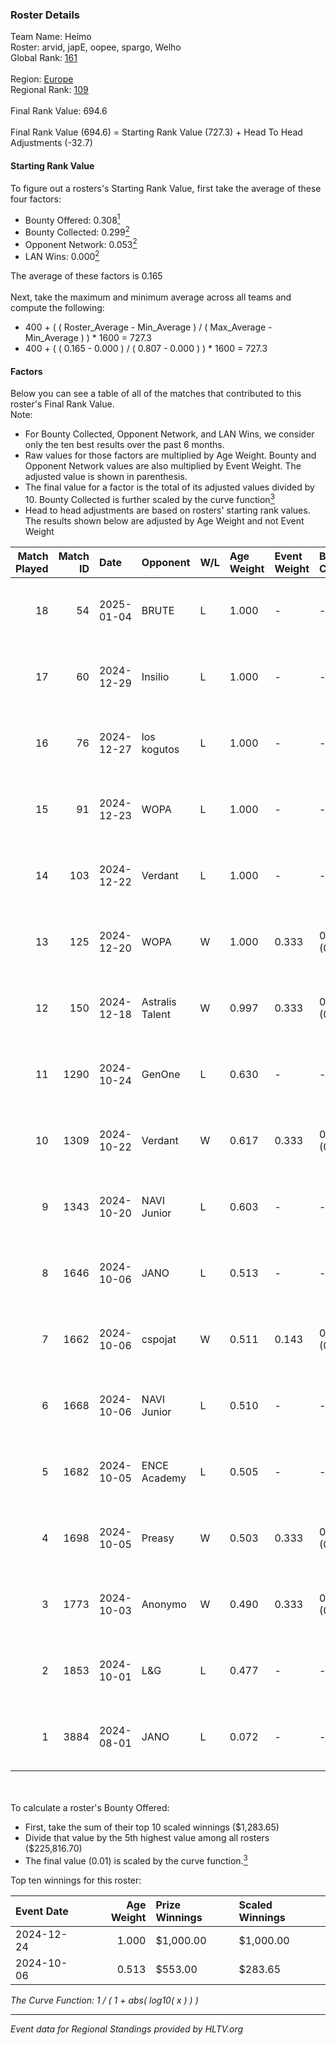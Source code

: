 ### Roster Details<br />
Team Name: Heimo<br />
Roster: arvid, japE, oopee, spargo, Welho<br />
Global Rank: [161](../../standings_global_2025_01_17.md)<br />
<br />
Region: [Europe]( ../../standings_europe_2025_01_17.md)<br />
Regional Rank: [109]( ../../standings_europe_2025_01_17.md)<br />
<br />
Final Rank Value:  694.6<br />
<br />
Final Rank Value (694.6) = Starting Rank Value (727.3) + Head To Head Adjustments (-32.7)<br />

#### Starting Rank Value<br />
To figure out a rosters's Starting Rank Value, first take the average of these four factors:<br />
- Bounty Offered: 0.308[<sup>1</sup>](#table2)
- Bounty Collected: 0.299[<sup>2</sup>](#table1)
- Opponent Network: 0.053[<sup>2</sup>](#table1)
- LAN Wins: 0.000[<sup>2</sup>](#table1)

The average of these factors is 0.165<br />
<br />
Next, take the maximum and minimum average across all teams and compute the following:<br />
- 400 + ( ( Roster_Average - Min_Average ) / ( Max_Average - Min_Average ) ) * 1600 = 727.3
- 400 + ( ( 0.165 - 0.000 ) / ( 0.807 - 0.000 ) ) * 1600 = 727.3


#### Factors<br />
Below you can see a table of all of the matches that contributed to this roster's Final Rank Value.<br />
Note:<br />

- For Bounty Collected, Opponent Network, and LAN Wins, we consider only the ten best results over the past 6 months.
- Raw values for those factors are multiplied by Age Weight. Bounty and Opponent Network values are also multiplied by Event Weight. The adjusted value is shown in parenthesis.
- The final value for a factor is the total of its adjusted values divided by 10. Bounty Collected is further scaled by the curve function[<sup>3</sup>](#curveFunction)
- Head to head adjustments are based on rosters' starting rank values. The results shown below are adjusted by Age Weight and not Event Weight
<span id="table1"></span><br />


| Match Played | Match ID | Date       | Opponent        | W/L | Age Weight | Event Weight | Bounty Collected | Opponent Network | LAN Wins  | H2H Adj. | Roster                            |
| -: | -: | :- | :- | :- | :- | :- | :- | :- | :- | -: | :- |
|           18 |       54 | 2025-01-04 | BRUTE           | L   | 1.000      | -            | -                | -                | -         |   -15.16 | arvid, japE, oopee, spargo, Welho |
|           17 |       60 | 2024-12-29 | Insilio         | L   | 1.000      | -            | -                | -                | -         |   -13.26 | arvid, japE, oopee, spargo, Welho |
|           16 |       76 | 2024-12-27 | los kogutos     | L   | 1.000      | -            | -                | -                | -         |   -24.51 | arvid, japE, oopee, spargo, Welho |
|           15 |       91 | 2024-12-23 | WOPA            | L   | 1.000      | -            | -                | -                | -         |    -8.26 | arvid, japE, oopee, spargo, Welho |
|           14 |      103 | 2024-12-22 | Verdant         | L   | 1.000      | -            | -                | -                | -         |   -11.28 | arvid, japE, oopee, spargo, Welho |
|           13 |      125 | 2024-12-20 | WOPA            | W   | 1.000      | 0.333        | 0.061 (0.020)    | 0.608 (0.203)    | 0 (0.000) |    21.93 | arvid, japE, oopee, spargo, Welho |
|           12 |      150 | 2024-12-18 | Astralis Talent | W   | 0.997      | 0.333        | 0.005 (0.002)    | 0.479 (0.159)    | 0 (0.000) |    15.68 | arvid, japE, oopee, spargo, Welho |
|           11 |     1290 | 2024-10-24 | GenOne          | L   | 0.630      | -            | -                | -                | -         |    -7.88 | arvid, japE, oopee, spargo, Welho |
|           10 |     1309 | 2024-10-22 | Verdant         | W   | 0.617      | 0.333        | 0.050 (0.010)    | 0.423 (0.087)    | 0 (0.000) |    13.92 | arvid, japE, oopee, spargo, Welho |
|            9 |     1343 | 2024-10-20 | NAVI Junior     | L   | 0.603      | -            | -                | -                | -         |    -2.40 | arvid, japE, oopee, spargo, Welho |
|            8 |     1646 | 2024-10-06 | JANO            | L   | 0.513      | -            | -                | -                | -         |    -6.04 | arvid, japE, oopee, spargo, Welho |
|            7 |     1662 | 2024-10-06 | cspojat         | W   | 0.511      | 0.143        | 0.000 (0.000)    | 0.000 (0.000)    | 0 (0.000) |     2.17 | arvid, japE, oopee, spargo, Welho |
|            6 |     1668 | 2024-10-06 | NAVI Junior     | L   | 0.510      | -            | -                | -                | -         |    -2.33 | arvid, japE, oopee, spargo, Welho |
|            5 |     1682 | 2024-10-05 | ENCE Academy    | L   | 0.505      | -            | -                | -                | -         |    -7.12 | arvid, japE, oopee, spargo, Welho |
|            4 |     1698 | 2024-10-05 | Preasy          | W   | 0.503      | 0.333        | 0.012 (0.002)    | 0.108 (0.018)    | 0 (0.000) |     8.30 | arvid, japE, oopee, spargo, Welho |
|            3 |     1773 | 2024-10-03 | Anonymo         | W   | 0.490      | 0.333        | 0.064 (0.010)    | 0.409 (0.067)    | 0 (0.000) |     9.25 | arvid, japE, oopee, Welho, ykis   |
|            2 |     1853 | 2024-10-01 | L&G             | L   | 0.477      | -            | -                | -                | -         |    -4.85 | arvid, japE, oopee, Welho, ykis   |
|            1 |     3884 | 2024-08-01 | JANO            | L   | 0.072      | -            | -                | -                | -         |    -0.81 | arvid, japE, oopee, Welho, ykis   |

<br />
<span id="table2"></span><br />
To calculate a roster's Bounty Offered:<br />

- First, take the sum of their top 10 scaled winnings ($1,283.65)
- Divide that value by the 5th highest value among all rosters ($225,816.70)
- The final value (0.01) is scaled by the curve function.[<sup>3</sup>](#curveFunction)

Top ten winnings for this roster:<br />

| Event Date | Age Weight | Prize Winnings | Scaled Winnings |
| :- | -: | :- | :- |
| 2024-12-24 |      1.000 | $1,000.00      | $1,000.00       |
| 2024-10-06 |      0.513 | $553.00        | $283.65         |


<span id="curveFunction"></span>_The Curve Function: 1 / ( 1 + abs( log10( x ) ) )_<br />

---
_Event data for Regional Standings provided by HLTV.org_<br />
